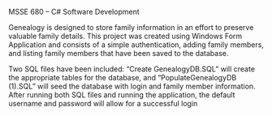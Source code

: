 MSSE 680 – C# Software Development

Genealogy is designed to store family information in an effort to preserve valuable family details.  This project was created using Windows Form Application and consists of a simple authentication, adding family members, and listing family members that have been saved to the database.

Two SQL files have been included: “Create GenealogyDB.SQL” will create the appropriate tables for the database, and “PopulateGenealogyDB (1).SQL” will seed the database with login and family member information.  After running both SQL files and running the application, the default username and password will allow for a successful login
